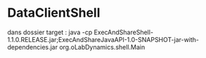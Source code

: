 DataClientShell
===============
dans dossier target :
java -cp ExecAndShareShell-1.1.0.RELEASE.jar;ExecAndShareJavaAPI-1.0-SNAPSHOT-jar-with-dependencies.jar org.oLabDynamics.shell.Main

